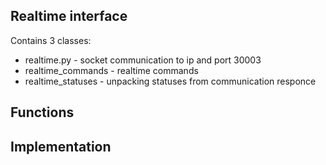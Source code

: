 ## Realtime interface
Contains 3 classes:
- realtime.py - socket communication to ip and port 30003
- realtime_commands - realtime commands
- realtime_statuses - unpacking statuses from communication responce

## Functions


## Implementation
```python

```